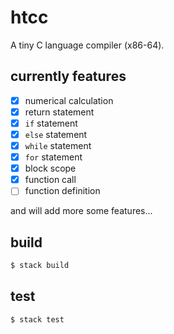 # htcc

A tiny C language compiler (x86-64).

## currently features

- [x] numerical calculation
- [x] return statement
- [x] `if` statement
- [x] `else` statement
- [x] `while` statement
- [x] `for` statement
- [x] block scope
- [x] function call
- [ ] function definition

and will add more some features...

## build

```sh
$ stack build
```

## test

```sh
$ stack test
```
